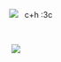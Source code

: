 ![](https://64.media.tumblr.com/6f25161423ee7ab5fbc5907d5d98278c/c0628e9be2da8122-dd/s75x75_c1/a6cfe1f60e9edb69959b1da8d54eda971f49b114.gifv)  ︎︎    ︎︎︎ ︎︎︎︎c+h :3c

︎ ︎︎ ︎︎ ︎︎ ︎︎ ︎︎︎︎ ︎︎ ︎︎ ︎︎

︎︎ ︎![](https://media1.tenor.com/m/6sHZxvsj7EQAAAAC/itft-animatic-battle.gif)

︎ ︎︎ ︎︎ ︎︎ ︎︎ ︎︎︎
